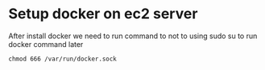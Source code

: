 # Setup docker on ec2 server

<!-- published_date: 19 Mar, 2024 -->
<!-- description: command to not to using sudo su to run docker -->
<!-- tags: docker, ec2-server, aws -->

After install docker we need to run command to not to using sudo su to run docker command later

```
chmod 666 /var/run/docker.sock

```
